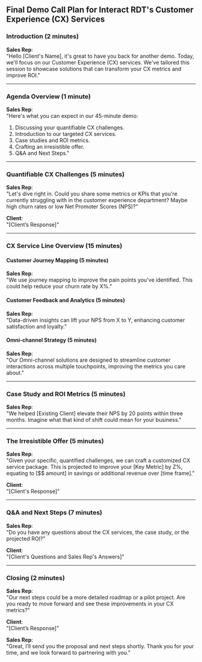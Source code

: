 
## Final Demo Call Plan for Interact RDT's Customer Experience (CX) Services

### Introduction (2 minutes)

**Sales Rep**:  
"Hello [Client's Name], it's great to have you back for another demo. Today, we'll focus on our Customer Experience (CX) services. We've tailored this session to showcase solutions that can transform your CX metrics and improve ROI."

---

### Agenda Overview (1 minute)

**Sales Rep**:  
"Here's what you can expect in our 45-minute demo:
1. Discussing your quantifiable CX challenges.
2. Introduction to our targeted CX services.
3. Case studies and ROI metrics.
4. Crafting an irresistible offer.
5. Q&A and Next Steps."

---

### Quantifiable CX Challenges (5 minutes)

**Sales Rep**:  
"Let's dive right in. Could you share some metrics or KPIs that you're currently struggling with in the customer experience department? Maybe high churn rates or low Net Promoter Scores (NPS)?"

**Client**:  
"[Client’s Response]"

---

### CX Service Line Overview (15 minutes)

#### Customer Journey Mapping (5 minutes)
**Sales Rep**:  
"We use journey mapping to improve the pain points you've identified. This could help reduce your churn rate by X%."

#### Customer Feedback and Analytics (5 minutes)
**Sales Rep**:  
"Data-driven insights can lift your NPS from X to Y, enhancing customer satisfaction and loyalty."

#### Omni-channel Strategy (5 minutes)
**Sales Rep**:  
"Our Omni-channel solutions are designed to streamline customer interactions across multiple touchpoints, improving the metrics you care about."

---

### Case Study and ROI Metrics (5 minutes)

**Sales Rep**:  
"We helped [Existing Client] elevate their NPS by 20 points within three months. Imagine what that kind of shift could mean for your business."

---

### The Irresistible Offer (5 minutes)

**Sales Rep**:  
"Given your specific, quantified challenges, we can craft a customized CX service package. This is projected to improve your [Key Metric] by Z%, equating to [$$ amount] in savings or additional revenue over [time frame]."

**Client**:  
"[Client's Response]"

---

### Q&A and Next Steps (7 minutes)

**Sales Rep**:  
"Do you have any questions about the CX services, the case study, or the projected ROI?"

**Client**:  
"[Client's Questions and Sales Rep's Answers]"

---

### Closing (2 minutes)

**Sales Rep**:  
"Our next steps could be a more detailed roadmap or a pilot project. Are you ready to move forward and see these improvements in your CX metrics?"

**Client**:  
"[Client’s Response]"

**Sales Rep**:  
"Great, I’ll send you the proposal and next steps shortly. Thank you for your time, and we look forward to partnering with you."
